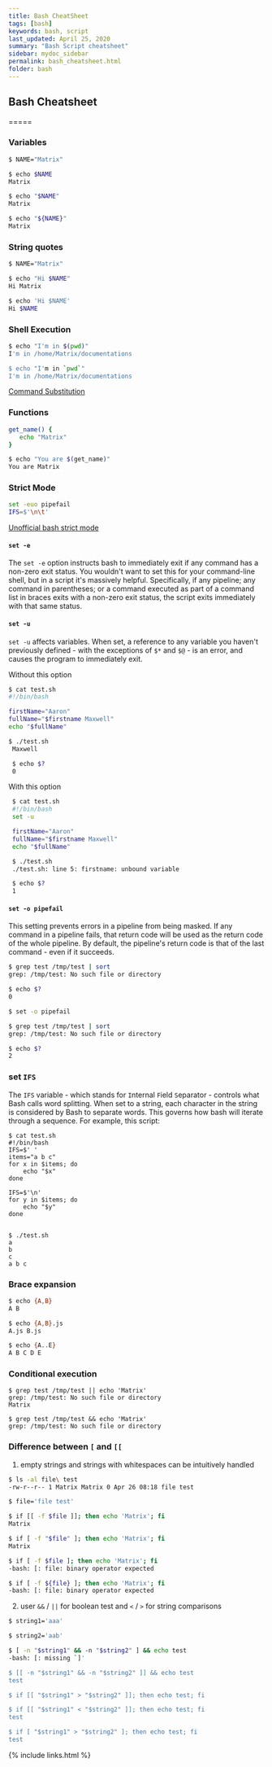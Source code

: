 ```yaml
---
title: Bash CheatSheet
tags: [bash]
keywords: bash, script
last_updated: April 25, 2020
summary: "Bash Script cheatsheet"
sidebar: mydoc_sidebar
permalink: bash_cheatsheet.html
folder: bash
---
```


## Bash Cheatsheet
=====

### Variables
```bash
$ NAME="Matrix"

$ echo $NAME
Matrix

$ echo "$NAME"
Matrix

$ echo "${NAME}"
Matrix
```

### String quotes
```bash
$ NAME="Matrix"

$ echo "Hi $NAME"
Hi Matrix

$ echo 'Hi $NAME'
Hi $NAME
```

### Shell Execution
```bash
$ echo "I'm in $(pwd)"
I'm in /home/Matrix/documentations

$ echo "I'm in `pwd`"
I'm in /home/Matrix/documentations
```
[Command Substitution](http://wiki.bash-hackers.org/syntax/expansion/cmdsubst)

### Functions
```bash
get_name() {
   echo "Matrix"
}

$ echo "You are $(get_name)"
You are Matrix
```

### Strict Mode
```bash
set -euo pipefail
IFS=$'\n\t'
```
[Unofficial bash strict mode](http://redsymbol.net/articles/unofficial-bash-strict-mode/)

#### `set -e`
The `set -e` option instructs bash to immediately exit if any command has a non-zero exit status. You wouldn't want to set this for your command-line shell, but in a script it's massively helpful. Specifically, if any pipeline; any command in parentheses; or a command executed as part of a command list in braces exits with a non-zero exit status, the script exits immediately with that same status. 

#### `set -u`
`set -u` affects variables. When set, a reference to any variable you haven't previously defined - with the exceptions of `$*` and `$@` - is an error, and causes the program to immediately exit.

Without this option
```bash 
$ cat test.sh
#!/bin/bash

firstName="Aaron"
fullName="$firstname Maxwell"
echo "$fullName"

$ ./test.sh
 Maxwell

 $ echo $?
 0
 ```

With this option
```bash 
 $ cat test.sh
 #!/bin/bash
 set -u

 firstName="Aaron"
 fullName="$firstname Maxwell"
 echo "$fullName"

 $ ./test.sh
 ./test.sh: line 5: firstname: unbound variable

 $ echo $?
 1
```

#### `set -o pipefail`
This setting prevents errors in a pipeline from being masked. If any command in a pipeline fails, that return code will be used as the return code of the whole pipeline. By default, the pipeline's return code is that of the last command - even if it succeeds.

```bash
$ grep test /tmp/test | sort
grep: /tmp/test: No such file or directory

$ echo $?
0

$ set -o pipefail

$ grep test /tmp/test | sort
grep: /tmp/test: No such file or directory

$ echo $?
2
```

### set `IFS`
The `IFS` variable - which stands for `I`nternal `F`ield `S`eparator - controls what Bash calls word splitting. When set to a string, each character in the string is considered by Bash to separate words. This governs how bash will iterate through a sequence. For example, this script:
```
$ cat test.sh
#!/bin/bash
IFS=$' '
items="a b c"
for x in $items; do
    echo "$x"
done

IFS=$'\n'
for y in $items; do
    echo "$y"
done


$ ./test.sh
a
b
c
a b c
```

### Brace expansion
```bash
$ echo {A,B}
A B

$ echo {A,B}.js
A.js B.js

$ echo {A..E}
A B C D E
```

### Conditional execution
```
$ grep test /tmp/test || echo 'Matrix'
grep: /tmp/test: No such file or directory
Matrix

$ grep test /tmp/test && echo 'Matrix'
grep: /tmp/test: No such file or directory
```

### Difference between `[` and `[[`
1. empty strings and strings with whitespaces can be intuitively handled 
```bash
$ ls -al file\ test
-rw-r--r-- 1 Matrix Matrix 0 Apr 26 08:18 file test

$ file='file test'

$ if [[ -f $file ]]; then echo 'Matrix'; fi
Matrix

$ if [ -f "$file" ]; then echo 'Matrix'; fi
Matrix

$ if [ -f $file ]; then echo 'Matrix'; fi
-bash: [: file: binary operator expected

$ if [ -f ${file} ]; then echo 'Matrix'; fi
-bash: [: file: binary operator expected
```

2. user `&&` / `||` for boolean test and `<` / `>` for string comparisons
```bash
$ string1='aaa'

$ string2='aab'

$ [ -n "$string1" && -n "$string2" ] && echo test
-bash: [: missing `]'

$ [[ -n "$string1" && -n "$string2" ]] && echo test
test

$ if [[ "$string1" > "$string2" ]]; then echo test; fi

$ if [[ "$string1" < "$string2" ]]; then echo test; fi
test

$ if [ "$string1" > "$string2" ]; then echo test; fi
test
```


{% include links.html %}
